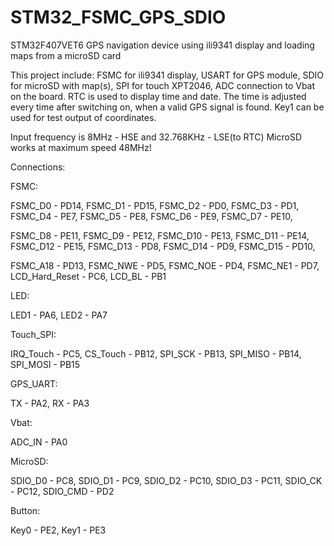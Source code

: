 # STM32_FSMC_GPS_SDIO
STM32F407VET6 GPS navigation device using ili9341 display and loading maps from a microSD card

This project include: FSMC for ili9341 display, USART for GPS module, SDIO for microSD with map(s), SPI for touch XPT2046,
ADC connection to Vbat on the board.
RTC is used to display time and date. The time is adjusted every time after switching on, when a valid GPS signal is found.
Key1 can be used for test output of coordinates.

Input frequency is 8MHz - HSE and 32.768KHz - LSE(to RTC)
MicroSD works at maximum speed 48MHz! 

Connections:

FSMC:

FSMC_D0 - PD14, FSMC_D1 - PD15, FSMC_D2 - PD0, FSMC_D3 - PD1, FSMC_D4 - PE7, FSMC_D5 - PE8, FSMC_D6 - PE9, FSMC_D7 - PE10,

FSMC_D8 - PE11, FSMC_D9 - PE12, FSMC_D10 - PE13, FSMC_D11 - PE14, FSMC_D12 - PE15, FSMC_D13 - PD8, FSMC_D14 - PD9, FSMC_D15 - PD10,

FSMC_A18 - PD13, FSMC_NWE - PD5, FSMC_NOE - PD4, FSMC_NE1 - PD7, LCD_Hard_Reset - PC6, LCD_BL - PB1

LED:

LED1 - PA6, LED2 - PA7

Touch_SPI:

IRQ_Touch - PC5, CS_Touch - PB12, SPI_SCK - PB13, SPI_MISO - PB14, SPI_MOSI - PB15

GPS_UART:

TX - PA2, RX - PA3

Vbat:

ADC_IN - PA0

MicroSD:

SDIO_D0 - PC8, SDIO_D1 - PC9, SDIO_D2 - PC10, SDIO_D3 - PC11, SDIO_CK - PC12, SDIO_CMD - PD2

Button:

Key0 - PE2, Key1 - PE3
